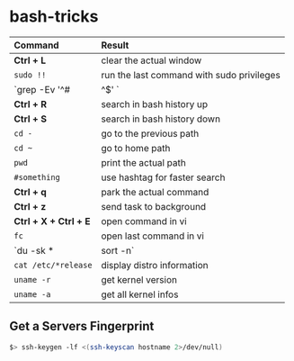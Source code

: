 # bash-tricks

| Command                   | Result                                             |
| :------------------------ | :------------------------------------------------- |
| **Ctrl + L**              | clear the actual window                            |
| `sudo !!`                 | run the last command with sudo privileges          |
| `grep -Ev '^#|^$' <file>` | display file content with comments and empty lines |
| **Ctrl + R**              | search in bash history up                          |
| **Ctrl + S**              | search in bash history down                        |
| `cd -`                    | go to the previous path                            |
| `cd ~`                    | go to home path                                    |
| `pwd`                     | print the actual path                              |
| `#something`              | use hashtag for faster search                      |
| **Ctrl + q**              | park the actual command                            |
| **Ctrl + z**              | send task to background                            |
| **Ctrl + X + Ctrl + E**   | open command in vi                                 |
| `fc`                      | open last command in vi                            |
| `du -sk * | sort -n`      | show the total folder size for subfolders          |
| `cat /etc/*release`       | display distro information                         |
| `uname -r`                | get kernel version                                 |
| `uname -a`                | get all kernel infos                               |

## Get a Servers Fingerprint

```bash
$> ssh-keygen -lf <(ssh-keyscan hostname 2>/dev/null)
```

